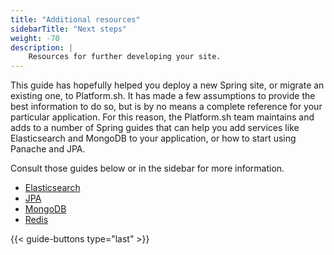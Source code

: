 ```yaml
---
title: "Additional resources"
sidebarTitle: "Next steps"
weight: -70
description: |
    Resources for further developing your site.
---
```


This guide has hopefully helped you deploy a new Spring site, or migrate an existing one, to Platform.sh. It has made a few assumptions to provide the best information to do so, but is by no means a complete reference for your particular application. For this reason, the Platform.sh team maintains and adds to a number of Spring guides that can help you add services like Elasticsearch and MongoDB to your application, or how to start using Panache and JPA. 

Consult those guides below or in the sidebar for more information.

- [Elasticsearch](/guides/spring/elasticsearch.md)
- [JPA](/guides/spring/jpa.md)
- [MongoDB](/guides/spring/mongodb.md)
- [Redis](/guides/spring/redis.md)

{{< guide-buttons type="last" >}}
